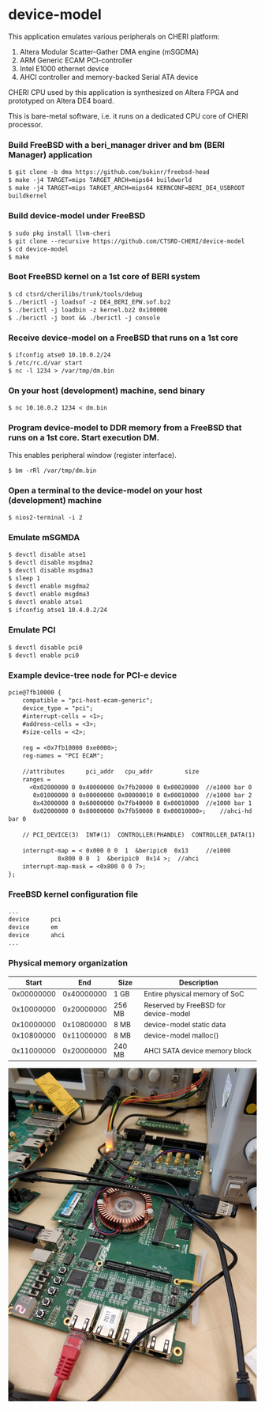 # device-model

This application emulates various peripherals on CHERI platform:
1. Altera Modular Scatter-Gather DMA engine (mSGDMA)
2. ARM Generic ECAM PCI-controller
3. Intel E1000 ethernet device
4. AHCI controller and memory-backed Serial ATA device

CHERI CPU used by this application is synthesized on Altera FPGA and prototyped on Altera DE4 board.

This is bare-metal software, i.e. it runs on a dedicated CPU core of CHERI processor.

### Build FreeBSD with a beri_manager driver and bm (BERI Manager) application

    $ git clone -b dma https://github.com/bukinr/freebsd-head
    $ make -j4 TARGET=mips TARGET_ARCH=mips64 buildworld
    $ make -j4 TARGET=mips TARGET_ARCH=mips64 KERNCONF=BERI_DE4_USBROOT buildkernel

### Build device-model under FreeBSD

    $ sudo pkg install llvm-cheri
    $ git clone --recursive https://github.com/CTSRD-CHERI/device-model
    $ cd device-model
    $ make

### Boot FreeBSD kernel on a 1st core of BERI system

    $ cd ctsrd/cherilibs/trunk/tools/debug
    $ ./berictl -j loadsof -z DE4_BERI_EPW.sof.bz2
    $ ./berictl -j loadbin -z kernel.bz2 0x100000
    $ ./berictl -j boot && ./berictl -j console

### Receive device-model on a FreeBSD that runs on a 1st core

    $ ifconfig atse0 10.10.0.2/24
    $ /etc/rc.d/var start
    $ nc -l 1234 > /var/tmp/dm.bin

### On your host (development) machine, send binary

    $ nc 10.10.0.2 1234 < dm.bin

### Program device-model to DDR memory from a FreeBSD that runs on a 1st core. Start execution DM.

This enables peripheral window (register interface).

    $ bm -rRl /var/tmp/dm.bin

### Open a terminal to the device-model on your host (development) machine

    $ nios2-terminal -i 2

### Emulate mSGMDA
    $ devctl disable atse1
    $ devctl disable msgdma2
    $ devctl disable msgdma3
    $ sleep 1
    $ devctl enable msgdma2
    $ devctl enable msgdma3
    $ devctl enable atse1
    $ ifconfig atse1 10.4.0.2/24

### Emulate PCI
    $ devctl disable pci0
    $ devctl enable pci0

### Example device-tree node for PCI-e device
```
pcie@7fb10000 {
	compatible = "pci-host-ecam-generic";
	device_type = "pci";
	#interrupt-cells = <1>;
	#address-cells = <3>;
	#size-cells = <2>;

	reg = <0x7fb10000 0xe0000>;
	reg-names = "PCI ECAM";

	//attributes      pci_addr   cpu_addr         size
	ranges =
	  <0x02000000 0 0x40000000 0x7fb20000 0 0x00020000	//e1000 bar 0
	   0x01000000 0 0x00000000 0x00000010 0 0x00010000	//e1000 bar 2
	   0x43000000 0 0x60000000 0x7fb40000 0 0x00010000	//e1000 bar 1
	   0x02000000 0 0x80000000 0x7fb50000 0 0x00010000>;	//ahci-hd bar 0

	// PCI_DEVICE(3)  INT#(1)  CONTROLLER(PHANDLE)  CONTROLLER_DATA(1)

	interrupt-map = < 0x000 0 0  1  &beripic0  0x13 	//e1000
			  0x800 0 0  1  &beripic0  0x14 >; 	//ahci
	interrupt-map-mask = <0x800 0 0 7>;
};
```

### FreeBSD kernel configuration file
```
...
device		pci
device		em
device		ahci
...
```

### Physical memory organization

| Start      | End        | Size   | Description                          |
| ---------- | ---------- | ------ | ------------------------------------ |
| 0x00000000 | 0x40000000 |   1 GB | Entire physical memory of SoC        |
| 0x10000000 | 0x20000000 | 256 MB | Reserved by FreeBSD for device-model |
| 0x10000000 | 0x10800000 |   8 MB | device-model static data             |
| 0x10800000 | 0x11000000 |   8 MB | device-model malloc()                |
| 0x11000000 | 0x20000000 | 240 MB | AHCI SATA device memory block        |

![alt text](https://raw.githubusercontent.com/CTSRD-CHERI/device-model/master/images/de4.jpg)
